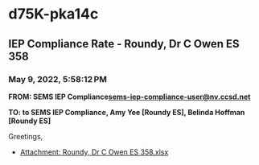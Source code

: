 # d75K-pka14c
## IEP Compliance Rate - Roundy, Dr C Owen ES 358
### May 9, 2022, 5:58:12 PM
**FROM: SEMS IEP Compliance<sems-iep-compliance-user@nv.ccsd.net>**

**TO: to SEMS IEP Compliance, Amy Yee [Roundy ES], Belinda Hoffman [Roundy ES]**


Greetings,  





* [Attachment: Roundy, Dr C Owen ES 358.xlsx](d75K-pka14c-attachment-1.xlsx)

